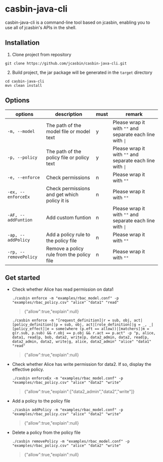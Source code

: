 # casbin-java-cli

casbin-java-cli is a command-line tool based on jcasbin, enabling you to use all of jcasbin's APIs in the shell.

## Installation

1. Clone project from repository

``` shell
git clone https://github.com/jcasbin/casbin-java-cli.git
```

2. Build project, the jar package will be generated in the `target` directory

``` shell
cd casbin-java-cli
mvn clean install
```

## Options
| options               | description                                  | must | remark                                                    |
|-----------------------|----------------------------------------------|------|-----------------------------------------------------------|
| `-m, --model`         | The path of the model file or model text     | y    | Please wrap it with `""` and separate each line with `\|` |
| `-p, --policy`        | The path of the policy file or policy text   | y    | Please wrap it with `""` and separate each line with `\|` |          
| `-e, --enforce`       | Check permissions                            | n    | Please wrap it with `""`                                  |
| `-ex, --enforceEx`    | Check permissions and get which policy it is | n    | Please wrap it with `""`                                  |
| `-AF, --addFuntion`   | Add custom funtion                           | n    | Please wrap it with `""` and separate each line with `\|` |
| `-ap, --addPolicy`    | Add a policy rule to the policy file         | n    | Please wrap it with `""`                                  |
| `-rp, --removePolicy` | Remove a policy rule from the policy file    | n    | Please wrap it with `""`                                  |

## Get started

- Check whether Alice has read permission on data1

    ```shell
    ./casbin enforce -m "examples/rbac_model.conf" -p "examples/rbac_policy.csv" "alice" "data1" "read"
    ```
    > {"allow":true,"explain":null}
    ```shell
    ./casbin enforce -m "[request_definition]|r = sub, obj, act|[policy_definition]|p = sub, obj, act|[role_definition]|g = _, _|[policy_effect]|e = some(where (p.eft == allow))|[matchers]|m = g(r.sub, p.sub) && r.obj == p.obj && r.act == p.act" -p "p, alice, data1, read|p, bob, data2, write|p, data2_admin, data2, read|p, data2_admin, data2, write|g, alice, data2_admin" "alice" "data1" "read"
    ```
    > {"allow":true,"explain":null}

- Check whether Alice has write permission for data2. If so, display the effective policy.

    ```shell
    ./casbin enforceEx -m "examples/rbac_model.conf" -p "examples/rbac_policy.csv" "alice" "data2" "write"
    ```
    > {"allow":true,"explain":["data2_admin","data2","write"]}

- Add a policy to the policy file

    ```shell
    ./casbin addPolicy -m "examples/rbac_model.conf" -p "examples/rbac_policy.csv" "alice" "data2" "write"
    ```
    > {"allow":true,"explain":null}

- Delete a policy from the policy file

    ```shell
    ./casbin removePolicy -m "examples/rbac_model.conf" -p "examples/rbac_policy.csv" "alice" "data2" "write"
    ```
    > {"allow":true,"explain":null}

